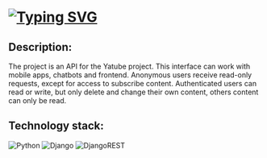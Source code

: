 # [![Typing SVG](https://readme-typing-svg.demolab.com?font=Fira+Code&pause=1000&color=841DF7&center=true&vCenter=true&width=435&lines=API+for+YaTube+project)](https://git.io/typing-svg)

## Description:

  The project is an API for the Yatube project. This interface can work with mobile apps, chatbots and frontend. 
Anonymous users receive read-only requests, except for access to subscribe content. Authenticated users can read or write, but only delete and change their own content, others content can only be read.

## Technology stack:
  ![Python](https://img.shields.io/badge/python-3670A0?style=for-the-badge&logo=python&logoColor=ffdd54)
  ![Django](https://img.shields.io/badge/django-%23092E20.svg?style=for-the-badge&logo=django&logoColor=white)
  ![DjangoREST](https://img.shields.io/badge/DJANGO-REST-ff1709?style=for-the-badge&logo=django&logoColor=white&color=ff1709&labelColor=gray)
